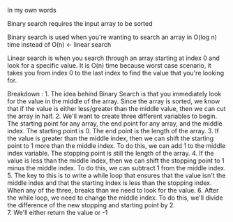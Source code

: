 In my own words

Binary search requires the input array to be sorted

Binary search is used when you're wanting to search an array in O(log n) time instead of O(n) <- linear search

Linear search is when you search through an array starting at index 0 and look for a specific value.  It is O(n) time because worst case scenario, it takes you from index 0 to the last index to find the value that you're looking for.

Breakdown :
	1. The idea behind Binary Search is that you immediately look for the value in the middle of the array.  Since the array is sorted, we know that if the value is either less/greater than the middle value, then we can cut the array in half.
	2. We'll want to create three different variables to begin.  The starting point for any array, the end point for any array, and the middle index.  The starting point is 0.  The end point is the length of the array.
	3. If the value is greater than the middle index, then we can shift the starting point to 1 more than the middle index.  To do this, we can add 1 to the middle index variable.  The stopping point is still the length of the array.
	4. If the value is less than the middle index, then we can shift the stopping point to 1 minus the middle index.  To do this, we can subtract 1 from the middle index.
	5. The key to this is to write a while loop that ensures that the value isn't the middle index and that the starting index is less than the stopping index.  When any of the three, breaks than we need to look for the value.
	6. After the while loop, we need to change the middle index.  To do this, we'll divide the difference of the new stopping and starting point by 2.  
	7. We'll either return the value or -1